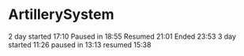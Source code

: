 # ArtillerySystem

2 day started 17:10 Paused in 18:55 Resumed 21:01 Ended 23:53
3 day started 11:26 paused in 13:13 resumed 15:38